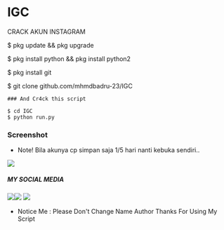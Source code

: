 # IGC
CRACK AKUN INSTAGRAM




$ pkg update && pkg upgrade

$ pkg install python && pkg install python2

$ pkg install git

$ git clone github.com/mhmdbadru-23/IGC
```
### And Cr4ck this script

$ cd IGC
$ python run.py
```

### Screenshot
* Note! Bila akunya cp simpan saja 1/5 hari nanti kebuka sendiri..
<img src="https://github.com/mhmdbadru-23/IGC/blob/main/Image.jpg" />

##### MY SOCIAL MEDIA

[![](https://img.shields.io/badge/Facebook-blue?logo=Facebook&logoColor=blue&labelColor=white)](https://www.facebook.com/biehta.ceutee.3)[![](https://img.shields.io/badge/Instagram-red?logo=Instagram&logoColor=red&labelColor=white)](https://www.instagram.com/Mhmdbadru23/) [![](https://img.shields.io/badge/Whatsapp-CHAT-red?logo=Whatsapp&logoColor=Brightgreen&labelColor=white)](https://wa.me/6283832629797?text=Asalamualaikum+bang)

* Notice Me : Please Don't Change Name Author
Thanks For Using My Script

